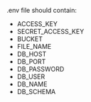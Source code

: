.env file should contain:
 - ACCESS_KEY
 - SECRET_ACCESS_KEY
 - BUCKET
 - FILE_NAME
 - DB_HOST
 - DB_PORT
 - DB_PASSWORD
 - DB_USER
 - DB_NAME
 - DB_SCHEMA
